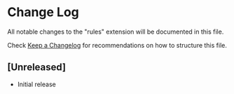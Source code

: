 # Change Log

All notable changes to the "rules" extension will be documented in this file.

Check [Keep a Changelog](http://keepachangelog.com/) for recommendations on how to structure this file.

## [Unreleased]

- Initial release